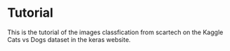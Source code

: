 # Tutorial

This is the tutorial of the images classfication from scartech on the Kaggle Cats vs Dogs dataset in the keras website.

